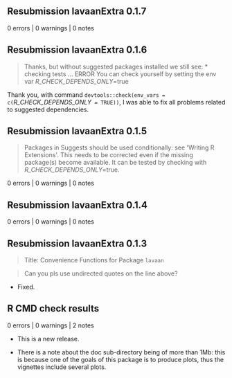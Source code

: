 ## Resubmission lavaanExtra 0.1.7

0 errors | 0 warnings | 0 notes

## Resubmission lavaanExtra 0.1.6

> Thanks, but without suggested packages installed we still see: * checking tests ... ERROR
You can check yourself by setting the env var _R_CHECK_DEPENDS_ONLY_=true

Thank you, with command `devtools::check(env_vars = c(`_R_CHECK_DEPENDS_ONLY_` = TRUE))`, I was able to fix all problems related to suggested dependencies.

## Resubmission lavaanExtra 0.1.5

> Packages in Suggests should be used conditionally: see 'Writing R Extensions'.
This needs to be corrected even if the missing package(s) become available.
It can be tested by checking with _R_CHECK_DEPENDS_ONLY_=true.

0 errors | 0 warnings | 0 notes

## Resubmission lavaanExtra 0.1.4

0 errors | 0 warnings | 0 notes

## Resubmission lavaanExtra 0.1.3

> Title: Convenience Functions for Package `lavaan`

> Can you pls use undirected quotes on the line above?

* Fixed.

## R CMD check results

0 errors | 0 warnings | 2 notes

* This is a new release.

* There is a note about the doc sub-directory being of more than 1Mb: this is because one of the goals of this package is to produce plots, thus the vignettes include several plots.
